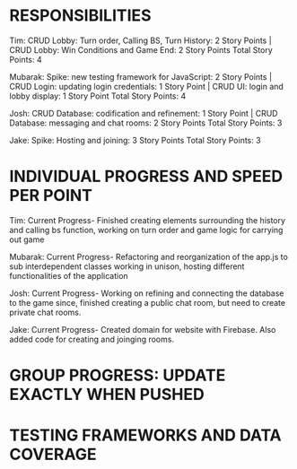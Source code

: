 # RESPONSIBILITIES

Tim: CRUD Lobby: Turn order, Calling BS, Turn History: 2 Story Points | CRUD Lobby: Win Conditions and Game End: 2 Story Points
Total Story Points: 4

Mubarak: Spike: new testing framework for JavaScript: 2 Story Points | CRUD Login: updating login credentials: 1 Story Point | CRUD UI: login and lobby display: 1 Story Point
Total Story Points: 4

Josh: CRUD Database: codification and refinement: 1 Story Point | CRUD Database: messaging and chat rooms: 2 Story Points
Total Story Points: 3

Jake: Spike: Hosting and joining: 3 Story Points
Total Story Points: 3

# INDIVIDUAL PROGRESS AND SPEED PER POINT

Tim: Current Progress- Finished creating elements surrounding the history and calling bs function, working on turn order and game logic for carrying out game

Mubarak: Current Progress- Refactoring and reorganization of the app.js to sub interdependent classes working in unison, hosting different functionalities of the application

Josh: Current Progress- Working on refining and connecting the database to the game since, finished creating a public chat room, but need to create private chat rooms.

Jake: Current Progress- Created domain for website with Firebase. Also added code for creating and joinging rooms.


# GROUP PROGRESS: UPDATE EXACTLY WHEN PUSHED



# TESTING FRAMEWORKS AND DATA COVERAGE
